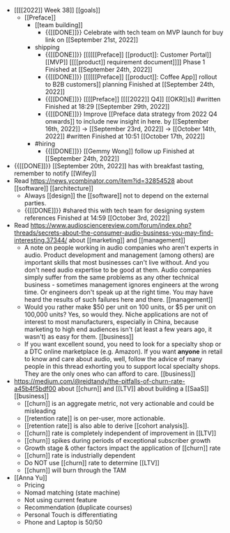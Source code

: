 - [[[[2022]] Week 38]] [[goals]]
    - [[Preface]]
        - [[team building]]
            - {{[[DONE]]}}  Celebrate with tech team on MVP launch for buy link on [[September 21st, 2022]]
        - shipping
            - {{[[DONE]]}}  [[[[[[Preface]] [[product]]: Customer Portal]] [[MVP]] [[[[product]] requirement document]]]] Phase 1 Finished at [[September 24th, 2022]]
            - {{[[DONE]]}}  [[[[[[Preface]] [[product]]: Coffee App]] rollout to B2B customers]] planning Finished at [[September 24th, 2022]]
            - {{[[DONE]]}}  [[[[Preface]] [[[[2022]] Q4]] [[OKR]]s]] #written Finished at 18:29 [[September 29th, 2022]]
            - {{[[DONE]]}} Improve [[Preface data strategy from 2022 Q4 onwards]] to include new insight in here. by [[September 16th, 2022]] -> [[September 23rd, 2022]] -> [[October 14th, 2022]] #written Finished at 10:51 [[October 17th, 2022]]
        - #hiring
            - {{[[DONE]]}}  [[Gemmy Wong]] follow up Finished at [[September 24th, 2022]]
- {{[[DONE]]}} [[September 20th, 2022]] has with breakfast tasting, remember to notify [[Wifey]]
- Read https://news.ycombinator.com/item?id=32854528 about [[software]] [[architecture]]
    - Always [[design]] the [[software]] not to depend on the external parties.
    - {{[[DONE]]}}  #shared this with tech team for designing system references Finished at 14:59 [[October 3rd, 2022]]
- Read https://www.audiosciencereview.com/forum/index.php?threads/secrets-about-the-consumer-audio-business-you-may-find-interesting.37344/ about [[marketing]] and [[management]]
    - A note on people working in audio companies who aren't experts in audio. Product development and management (among others) are important skills that most businesses can't live without. And you don't need audio expertise to be good at them. Audio companies simply suffer from the same problems as any other technical business - sometimes management ignores engineers at the wrong time. Or engineers don't speak up at the right time. You may have heard the results of such failures here and there. [[management]]
    - Would you rather make $50 per unit on 100 units, or $5 per unit on 100,000 units? Yes, so would they. Niche applications are not of interest to most manufacturers, especially in China, because marketing to high end audiences isn't (at least a few years ago, it wasn't) as easy for them. [[business]]
    - If you want excellent sound, you need to look for a specialty shop or a DTC online marketplace (e.g. Amazon). If you want **anyone** in retail to know and care about audio, well, follow the advice of many people in this thread exhorting you to support local specialty shops. They are the only ones who can afford to care. [[business]]
- https://medium.com/@reidtandy/the-pitfalls-of-churn-rate-a45b4f5bdf00 about [[churn]] and [[LTV]] about building a [[SaaS]] [[business]]
    - [[churn]] is an aggregate metric, not very actionable and could be misleading
    - [[retention rate]] is on per-user, more actionable.
    - [[retention rate]] is also able to derive [[cohort analysis]].
    - [[churn]] rate is completely independent of improvement in [[LTV]]
    - [[churn]] spikes during periods of exceptional subscriber growth
    - Growth stage & other factors impact the application of [[churn]] rate
    - [[churn]] rate is industrially dependent
    - Do NOT use [[churn]] rate to determine [[LTV]]
    - [[churn]] will burn through the TAM
- [[Anna Yu]]
    - Pricing
    - Nomad matching (state machine)
    - Not using current feature
    - Recommendation (duplicate courses)
    - Personal Touch is differentiating
    - Phone and Laptop is 50/50
